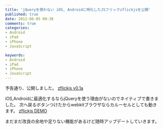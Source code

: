 ```yaml
---
title: 'jQueryを使わない iOS, Androidに特化したJSフリックzflickjsを公開'
published: true
date: 2012-06-05 00:38
comments: true
categories:
- Android
- iPad
- iPhone
- JavaScript

keywords:
- Android
- iPad
- iPhone
- JavaScript
---
```

予告通り、公開しました。
[zflickjs v0.1a](http://funnythingz.github.com/zflickjs/ "zflickjs v0.1a")

iOS,Androidに最適化するならjQueryを使う理由がないのでネイティブで書きました。
次へ戻るボタンつけたからwebkitブラウザならカルーセルとしても動きます。
[zflickjs DEMO](http://funnythingz.github.com/zflickjs/demo.html "zflickjs DEMO")

まだまだ改良の余地や足りない機能があるけど随時アップデートしていきます。